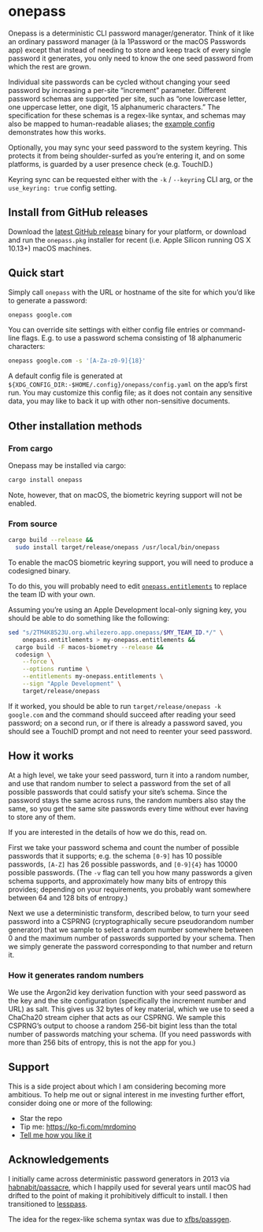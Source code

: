 # onepass

Onepass is a deterministic CLI password manager/generator. Think of it like an ordinary password manager (à la 1Password or the macOS Passwords app) except that instead of needing to store and keep track of every single password it generates, you only need to know the one seed password from which the rest are grown.

Individual site passwords can be cycled without changing your seed password by increasing a per-site “increment” parameter. Different password schemas are supported per site, such as “one lowercase letter, one uppercase letter, one digit, 15 alphanumeric characters.” The specification for these schemas is a regex-like syntax, and schemas may also be mapped to human-readable aliases; the [example config](example/config.yaml) demonstrates how this works.

Optionally, you may sync your seed password to the system keyring. This protects it from being shoulder-surfed as you’re entering it, and on some platforms, is guarded by a user presence check (e.g. TouchID.)

Keyring sync can be requested either with the `-k` / `--keyring` CLI arg, or the `use_keyring: true` config setting.

## Install from GitHub releases

Download the [latest GitHub release](https://github.com/mrdomino/onepass/releases/latest) binary for your platform, or download and run the `onepass.pkg` installer for recent (i.e. Apple Silicon running OS X 10.13+) macOS machines.

## Quick start

Simply call `onepass` with the URL or hostname of the site for which you’d like to generate a password:

```sh
onepass google.com
```

You can override site settings with either config file entries or command-line flags. E.g. to use a password schema consisting of 18 alphanumeric characters:

```sh
onepass google.com -s '[A-Za-z0-9]{18}'
```

A default config file is generated at `${XDG_CONFIG_DIR:-$HOME/.config}/onepass/config.yaml` on the app’s first run. You may customize this config file; as it does not contain any sensitive data, you may like to back it up with other non-sensitive documents.

## Other installation methods

### From cargo

Onepass may be installed via cargo:

```sh
cargo install onepass
```

Note, however, that on macOS, the biometric keyring support will not be enabled.

### From source

```sh
cargo build --release &&
  sudo install target/release/onepass /usr/local/bin/onepass
```

To enable the macOS biometric keyring support, you will need to produce a codesigned binary.

To do this, you will probably need to edit [`onepass.entitlements`](onepass.entitlements) to replace the team ID with your own.

Assuming you’re using an Apple Development local-only signing key, you should be able to do something like the following:

```sh
sed "s/2TM4K8523U.org.whilezero.app.onepass/$MY_TEAM_ID.*/" \
    onepass.entitlements > my-onepass.entitlements &&
  cargo build -F macos-biometry --release &&
  codesign \
    --force \
    --options runtime \
    --entitlements my-onepass.entitlements \
    --sign "Apple Development" \
    target/release/onepass
```

If it worked, you should be able to run `target/release/onepass -k google.com` and the command should succeed after reading your seed password; on a second run, or if there is already a password saved, you should see a TouchID prompt and not need to reenter your seed password.

## How it works

At a high level, we take your seed password, turn it into a random number, and use that random number to select a password from the set of all possible passwords that could satisfy your site’s schema. Since the password stays the same across runs, the random numbers also stay the same, so you get the same site passwords every time without ever having to store any of them.

If you are interested in the details of how we do this, read on.

First we take your password schema and count the number of possible passwords that it supports; e.g. the schema `[0-9]` has 10 possible passwords, `[A-Z]` has 26 possible passwords, and `[0-9]{4}` has 10000 possible passwords. (The `-v` flag can tell you how many passwords a given schema supports, and approximately how many bits of entropy this provides; depending on your requirements, you probably want somewhere between 64 and 128 bits of entropy.)

Next we use a deterministic transform, described below, to turn your seed password into a CSPRNG (cryptographically secure pseudorandom number generator) that we sample to select a random number somewhere between 0 and the maximum number of passwords supported by your schema. Then we simply generate the password corresponding to that number and return it.

### How it generates random numbers

We use the Argon2id key derivation function with your seed password as the key and the site configuration (specifically the increment number and URL) as salt. This gives us 32 bytes of key material, which we use to seed a ChaCha20 stream cipher that acts as our CSPRNG. We sample this CSPRNG’s output to choose a random 256-bit bigint less than the total number of passwords matching your schema. (If you need passwords with more than 256 bits of entropy, this is not the app for you.)

## Support

This is a side project about which I am considering becoming more ambitious. To help me out or signal interest in me investing further effort, consider doing one or more of the following:

* Star the repo
* Tip me: <https://ko-fi.com/mrdomino>
* [Tell me how you like it](mailto:onepass@whilezero.org?subject=Thanks+for+making+onepass!+Some+feedback…)

## Acknowledgements

I initially came across deterministic password generators in 2013 via [habnabit/passacre](https://github.com/habnabit/passacre), which I happily used for several years until macOS had drifted to the point of making it prohibitively difficult to install. I then transitioned to [lesspass](https://lesspass.com/).

The idea for the regex-like schema syntax was due to [xfbs/passgen](https://github.com/xfbs/passgen).

